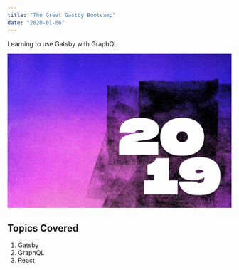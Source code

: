 ```yaml
---
title: "The Great Gastby Bootcamp"
date: "2020-01-06"
---
```


Learning to use Gatsby with GraphQL

![2019 Festival Home Page](./2019-sundance-now.jpg)

## Topics Covered

1. Gatsby
2. GraphQL
3. React